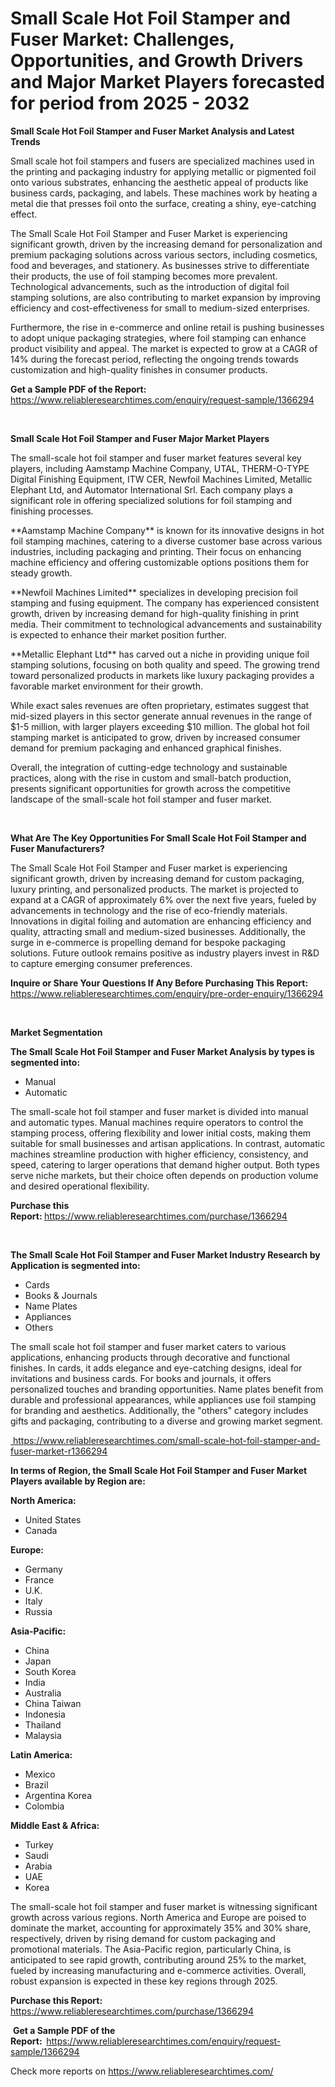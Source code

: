 <p><h1>Small Scale Hot Foil Stamper and Fuser Market: Challenges, Opportunities, and Growth Drivers and Major Market Players forecasted for period from 2025 - 2032</h1></p><p><strong>Small Scale Hot Foil Stamper and Fuser Market Analysis and Latest Trends</strong></p>
<p><p>Small scale hot foil stampers and fusers are specialized machines used in the printing and packaging industry for applying metallic or pigmented foil onto various substrates, enhancing the aesthetic appeal of products like business cards, packaging, and labels. These machines work by heating a metal die that presses foil onto the surface, creating a shiny, eye-catching effect.</p><p>The Small Scale Hot Foil Stamper and Fuser Market is experiencing significant growth, driven by the increasing demand for personalization and premium packaging solutions across various sectors, including cosmetics, food and beverages, and stationery. As businesses strive to differentiate their products, the use of foil stamping becomes more prevalent. Technological advancements, such as the introduction of digital foil stamping solutions, are also contributing to market expansion by improving efficiency and cost-effectiveness for small to medium-sized enterprises.</p><p>Furthermore, the rise in e-commerce and online retail is pushing businesses to adopt unique packaging strategies, where foil stamping can enhance product visibility and appeal. The market is expected to grow at a CAGR of 14% during the forecast period, reflecting the ongoing trends towards customization and high-quality finishes in consumer products.</p></p>
<p><strong>Get a Sample PDF of the Report:&nbsp;</strong> <a href="https://www.reliableresearchtimes.com/enquiry/request-sample/1366294?utm_campaign=3067&utm_medium=2&utm_source=Github&utm_content=ia&utm_term=22032025&utm_id=small-scale-hot-foil-stamper-and-fuser">https://www.reliableresearchtimes.com/enquiry/request-sample/1366294</a></p>
<p>&nbsp;</p>
<p><strong>Small Scale Hot Foil Stamper and Fuser Major Market Players</strong></p>
<p><p>The small-scale hot foil stamper and fuser market features several key players, including Aamstamp Machine Company, UTAL, THERM-O-TYPE Digital Finishing Equipment, ITW CER, Newfoil Machines Limited, Metallic Elephant Ltd, and Automator International Srl. Each company plays a significant role in offering specialized solutions for foil stamping and finishing processes.</p><p>**Aamstamp Machine Company** is known for its innovative designs in hot foil stamping machines, catering to a diverse customer base across various industries, including packaging and printing. Their focus on enhancing machine efficiency and offering customizable options positions them for steady growth.</p><p>**Newfoil Machines Limited** specializes in developing precision foil stamping and fusing equipment. The company has experienced consistent growth, driven by increasing demand for high-quality finishing in print media. Their commitment to technological advancements and sustainability is expected to enhance their market position further.</p><p>**Metallic Elephant Ltd** has carved out a niche in providing unique foil stamping solutions, focusing on both quality and speed. The growing trend toward personalized products in markets like luxury packaging provides a favorable market environment for their growth.</p><p>While exact sales revenues are often proprietary, estimates suggest that mid-sized players in this sector generate annual revenues in the range of $1-5 million, with larger players exceeding $10 million. The global hot foil stamping market is anticipated to grow, driven by increased consumer demand for premium packaging and enhanced graphical finishes.</p><p>Overall, the integration of cutting-edge technology and sustainable practices, along with the rise in custom and small-batch production, presents significant opportunities for growth across the competitive landscape of the small-scale hot foil stamper and fuser market.</p></p>
<p>&nbsp;</p>
<p><strong>What Are The Key Opportunities For Small Scale Hot Foil Stamper and Fuser Manufacturers?</strong></p>
<p><p>The Small Scale Hot Foil Stamper and Fuser market is experiencing significant growth, driven by increasing demand for custom packaging, luxury printing, and personalized products. The market is projected to expand at a CAGR of approximately 6% over the next five years, fueled by advancements in technology and the rise of eco-friendly materials. Innovations in digital foiling and automation are enhancing efficiency and quality, attracting small and medium-sized businesses. Additionally, the surge in e-commerce is propelling demand for bespoke packaging solutions. Future outlook remains positive as industry players invest in R&D to capture emerging consumer preferences.</p></p>
<p><strong>Inquire or Share Your Questions If Any Before Purchasing This Report:</strong> <a href="https://www.reliableresearchtimes.com/enquiry/pre-order-enquiry/1366294?utm_campaign=3067&utm_medium=2&utm_source=Github&utm_content=ia&utm_term=22032025&utm_id=small-scale-hot-foil-stamper-and-fuser">https://www.reliableresearchtimes.com/enquiry/pre-order-enquiry/1366294</a></p>
<p>&nbsp;</p>
<p><strong>Market Segmentation</strong></p>
<p><strong>The Small Scale Hot Foil Stamper and Fuser Market Analysis by types is segmented into:</strong></p>
<p><ul><li>Manual</li><li>Automatic</li></ul></p>
<p><p>The small-scale hot foil stamper and fuser market is divided into manual and automatic types. Manual machines require operators to control the stamping process, offering flexibility and lower initial costs, making them suitable for small businesses and artisan applications. In contrast, automatic machines streamline production with higher efficiency, consistency, and speed, catering to larger operations that demand higher output. Both types serve niche markets, but their choice often depends on production volume and desired operational flexibility.</p></p>
<p><strong>Purchase this Report:&nbsp;</strong><a href="https://www.reliableresearchtimes.com/purchase/1366294?utm_campaign=3067&utm_medium=2&utm_source=Github&utm_content=ia&utm_term=22032025&utm_id=small-scale-hot-foil-stamper-and-fuser">https://www.reliableresearchtimes.com/purchase/1366294</a></p>
<p>&nbsp;</p>
<p><strong>The Small Scale Hot Foil Stamper and Fuser Market Industry Research by Application is segmented into:</strong></p>
<p><ul><li>Cards</li><li>Books & Journals</li><li>Name Plates</li><li>Appliances</li><li>Others</li></ul></p>
<p><p>The small scale hot foil stamper and fuser market caters to various applications, enhancing products through decorative and functional finishes. In cards, it adds elegance and eye-catching designs, ideal for invitations and business cards. For books and journals, it offers personalized touches and branding opportunities. Name plates benefit from durable and professional appearances, while appliances use foil stamping for branding and aesthetics. Additionally, the "others" category includes gifts and packaging, contributing to a diverse and growing market segment.</p></p>
<p><a href="https://www.reliableresearchtimes.com/small-scale-hot-foil-stamper-and-fuser-market-r1366294?utm_campaign=3067&utm_medium=2&utm_source=Github&utm_content=ia&utm_term=22032025&utm_id=small-scale-hot-foil-stamper-and-fuser">&nbsp;https://www.reliableresearchtimes.com/small-scale-hot-foil-stamper-and-fuser-market-r1366294</a></p>
<p><strong>In terms of Region, the Small Scale Hot Foil Stamper and Fuser Market Players available by Region are:</strong></p>
<p>
    <p> <strong> North America: </strong>
        <ul>
            <li>United States</li>
            <li>Canada</li>
        </ul>
        </p> 
    <p> <strong> Europe: </strong>
        <ul>
            <li>Germany</li>
            <li>France</li>
            <li>U.K.</li>
            <li>Italy</li>
            <li>Russia</li>
        </ul>
        </p> 
    <p> <strong> Asia-Pacific: </strong>
        <ul>
            <li>China</li>
            <li>Japan</li>
            <li>South Korea</li>
            <li>India</li>
            <li>Australia</li>
            <li>China Taiwan</li>
            <li>Indonesia</li>
            <li>Thailand</li>
            <li>Malaysia</li>
        </ul>
        </p> 
    <p> <strong> Latin America: </strong>
        <ul>
            <li>Mexico</li>
            <li>Brazil</li>
            <li>Argentina Korea</li>
            <li>Colombia</li>
        </ul>
        </p> 
    <p> <strong> Middle East & Africa: </strong>
        <ul>
            <li>Turkey</li>
            <li>Saudi</li>
            <li>Arabia</li>
            <li>UAE</li>
            <li>Korea</li>
        </ul>
    </p>
    </p>
<p><p>The small-scale hot foil stamper and fuser market is witnessing significant growth across various regions. North America and Europe are poised to dominate the market, accounting for approximately 35% and 30% share, respectively, driven by rising demand for custom packaging and promotional materials. The Asia-Pacific region, particularly China, is anticipated to see rapid growth, contributing around 25% to the market, fueled by increasing manufacturing and e-commerce activities. Overall, robust expansion is expected in these key regions through 2025.</p></p>
<p><strong>Purchase this Report: </strong><a href="https://www.reliableresearchtimes.com/purchase/1366294?utm_campaign=3067&utm_medium=2&utm_source=Github&utm_content=ia&utm_term=22032025&utm_id=small-scale-hot-foil-stamper-and-fuser">https://www.reliableresearchtimes.com/purchase/1366294</a></p>
<p>&nbsp;<strong>Get a Sample PDF of the Report:&nbsp;&nbsp;</strong><a href="https://www.reliableresearchtimes.com/enquiry/request-sample/1366294?utm_campaign=3067&utm_medium=2&utm_source=Github&utm_content=ia&utm_term=22032025&utm_id=small-scale-hot-foil-stamper-and-fuser">https://www.reliableresearchtimes.com/enquiry/request-sample/1366294</a></p>
<p><strong></strong></p>
<p>Check more reports on <a href="https://www.reliableresearchtimes.com/?utm_campaign=3067&utm_medium=2&utm_source=Github&utm_content=ia&utm_term=22032025&utm_id=small-scale-hot-foil-stamper-and-fuser">https://www.reliableresearchtimes.com/</a></p>